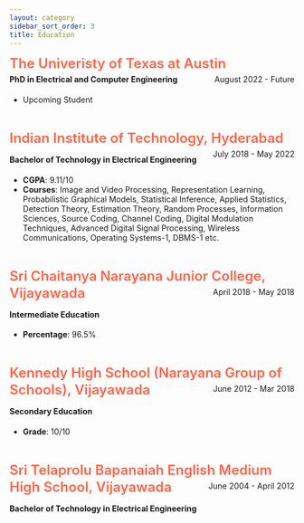 ```yaml
---
layout: category
sidebar_sort_order: 3
title: Education
---
```


<!-- Content of Work-Experience Page -->
<div markdown=1>
<p></p>
<span style="font-size: 1.5rem; font-weight: 600; color:tomato; line-height: 1.25; margin-top: 1rem; margin-bottom: 0.5rem;"> The Univeristy of Texas at Austin </span><span style="float: right; line-height: 1.25; margin-top: 0.25rem; margin-bottom: 0.5rem;">August 2022 - Future</span>
<h4 style="margin-top:0.25rem">PhD in Electrical and Computer Engineering</h4>
<ul>
<li>Upcoming Student</li>
</ul>
<br>

<span style="font-size: 1.5rem; font-weight: 600; color:tomato; line-height: 1.25; margin-top: 1rem; margin-bottom: 0.5rem;"> Indian Institute of Technology, Hyderabad </span><span style="float: right; line-height: 1.25; margin-top: 0.25rem; margin-bottom: 0.5rem;">July 2018 - May 2022</span>
<h4 style="margin-top:0.25rem">Bachelor of Technology in Electrical Engineering</h4>
<ul>
<li><strong>CGPA</strong>: 9.11/10</li>
<li><strong>Courses</strong>: Image and Video Processing, Representation Learning, Probabilistic Graphical Models, Statistical Inference, Applied Statistics, Detection Theory, Estimation Theory, Random Processes, Information Sciences, Source Coding, Channel Coding, Digital Modulation Techniques, Advanced Digital Signal Processing, Wireless Communications, Operating Systems-1, DBMS-1 etc.</li>
</ul>
<br>

<span style="font-size: 1.5rem; font-weight: 600; color:tomato; line-height: 1.25; margin-top: 1rem; margin-bottom: 0.5rem;"> Sri Chaitanya Narayana Junior College, Vijayawada </span><span style="float: right; line-height: 1.25; margin-top: 0.25rem; margin-bottom: 0.5rem;">April 2018 - May 2018</span>
<h4 style="margin-top:0.25rem">Intermediate Education</h4>
<ul>
<li><strong>Percentage</strong>: 96.5%</li>
</ul>
<br>

<span style="font-size: 1.5rem; font-weight: 600; color:tomato; line-height: 1.25; margin-top: 1rem; margin-bottom: 0.5rem;"> Kennedy High School (Narayana Group of Schools), Vijayawada </span><span style="float: right; line-height: 1.25; margin-top: 0.25rem; margin-bottom: 0.5rem;">June 2012 - Mar 2018</span>
<h4 style="margin-top:0.25rem">Secondary Education</h4>
<ul>
<li><strong>Grade</strong>: 10/10</li>
</ul>
<br>

<span style="font-size: 1.5rem; font-weight: 600; color:tomato; line-height: 1.25; margin-top: 1rem; margin-bottom: 0.5rem;">Sri Telaprolu Bapanaiah English Medium High School, Vijayawada </span><span style="float: right; line-height: 1.25; margin-top: 0.25rem; margin-bottom: 0.5rem;">June 2004 - April 2012</span>
<h4 style="margin-top:0.25rem">Bachelor of Technology in Electrical Engineering</h4>
<br>